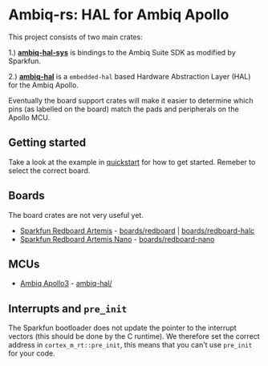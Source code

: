 # Ambiq-rs: HAL for Ambiq Apollo

This project consists of two main crates:

1.) [**ambiq-hal-sys**](ambiq-hal-sys/) is bindings to the Ambiq Suite SDK as modified by Sparkfun.

2.) [**ambiq-hal**](ambiq-hal/) is a `embedded-hal` based Hardware Abstraction Layer (HAL) for
the Ambiq Apollo.

Eventually the board support crates will make it easier to determine which pins
(as labelled on the board) match the pads and peripherals on the Apollo MCU.

## Getting started

Take a look at the example in [quickstart](quickstart/) for how to get started.
Remeber to select the correct board.

## Boards

The board crates are not very useful yet.

* [Sparkfun Redboard Artemis](https://www.sparkfun.com/products/15444) - [boards/redboard](boards/redboard) | [boards/redboard-halc](boards/redboard-halc)
* [Sparkfun Redboard Artemis Nano](https://www.sparkfun.com/products/15443) - [boards/redboard-nano](boards/redboard-nano)

## MCUs

* [Ambiq Apollo3](https://ambiq.com/apollo3-blue/) - [ambiq-hal/](ambiq-hal/)

## Interrupts and `pre_init`

The Sparkfun bootloader does not update the pointer to the interrupt vectors
(this should be done by the C runtime). We therefore set the correct address in
`cortex_m_rt::pre_init`, this means that you can't use `pre_init` for your code.


